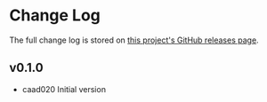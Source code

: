 <!--
# @markup markdown
# @title Change Log
-->

# Change Log

The full change log is stored on [this project's GitHub releases page](https://github.com/jcouball/issue_scheduler).

## v0.1.0

* caad020 Initial version
